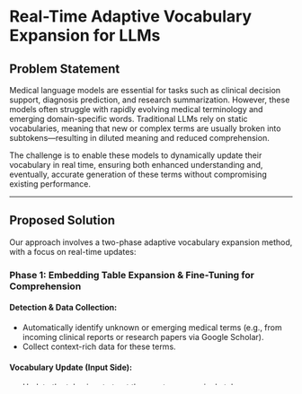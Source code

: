 # **Real-Time Adaptive Vocabulary Expansion for LLMs**

## **Problem Statement**
Medical language models are essential for tasks such as clinical decision support, diagnosis prediction, and research summarization. However, these models often struggle with rapidly evolving medical terminology and emerging domain-specific words. Traditional LLMs rely on static vocabularies, meaning that new or complex terms are usually broken into subtokens—resulting in diluted meaning and reduced comprehension.

The challenge is to enable these models to dynamically update their vocabulary in real time, ensuring both enhanced understanding and, eventually, accurate generation of these terms without compromising existing performance.

---
## **Proposed Solution**
Our approach involves a two-phase adaptive vocabulary expansion method, with a focus on real-time updates:

### **Phase 1: Embedding Table Expansion & Fine-Tuning for Comprehension**
#### **Detection & Data Collection:**
- Automatically identify unknown or emerging medical terms (e.g., from incoming clinical reports or research papers via Google Scholar).
- Collect context-rich data for these terms.

#### **Vocabulary Update (Input Side):**
- Update the tokenizer to treat the new term as a single token.
- Expand the embedding table by adding dedicated embeddings for each new word.
- Example: For a new drug name like `Lecanemab`, add it as a new token and initialize its embedding (using averaging of related terms, external embeddings, or random initialization).

#### **Fine-Tuning:**
- Fine-tune the model on domain-specific data containing these new terms.
- This phase allows the model to learn to understand the new vocabulary while keeping the output softmax layer unchanged.

### **Phase 2: Softmax Layer Expansion & Fine-Tuning for Generation**
#### **Batch-wise Softmax Update:**
- Once a sufficient batch (e.g., 100 new words) has been accumulated, expand the softmax layer by adding new rows corresponding to these words.

#### **Targeted Fine-Tuning:**
- Fine-tune the model on data that includes the new vocabulary.
- Adjust the new softmax weights to align the model’s internal representations with the expanded output space.
- This enables the direct generation of the new terms.

---
## **Novelty**
### **Real-Time Vocabulary Improvement**
Unlike traditional methods that require complete retraining or manual updates, our approach continuously and automatically adapts the vocabulary in real time. The two-phase process—first improving comprehension and then enhancing generation—represents a novel method for real-time dynamic vocabulary expansion in LLMs.

---
## **Benefits**
- **Improved Tokenization and Reduced Ambiguity:**
  - Example: The term `bradykinesia` is treated as a single token, preserving its precise meaning.
- **Enhanced Comprehension of Rare or Emerging Terms:**
  - Example: A novel drug name like `Lecanemab` can be better understood in context.
- **Better Contextual Representation:**
  - Example: Clinical phrases such as `idiopathic pulmonary fibrosis` are processed as unified entities.
- **Enhanced Downstream Task Performance:**
  - Example: Improved responses in medical Q&A systems due to better embeddings.
- **Improved Named Entity Recognition and Information Extraction:**
  - Example: Higher precision in electronic health record analysis.
- **Efficient Adaptation to Evolving Medical Language:**
  - Example: Prompt adaptation to new terminologies without full-scale retraining.

---
## **Challenges**
- **Catastrophic Interference and Model Drift:**
  - Frequent updates risk disrupting established knowledge.
  - Mitigation strategies include gradual fine-tuning and parameter-efficient methods.
- **Integration with Tokenization:**
  - The tokenizer must be updated to recognize multi-word domain-specific terms as single tokens.
- **Computational Overhead:**
  - Continuous vocabulary updates and fine-tuning sessions increase infrastructure complexity.
- **Data Quality and Relevance:**
  - Ensuring high-quality and relevant collected context (e.g., from Google Scholar).
- **Maintaining Consistency Between Input and Output:**
  - Aligning the model’s internal representations with the expanded output (softmax) requires careful fine-tuning.

---
## **Additional Considerations**
- **Evaluation and Monitoring:**
  - Regularly assess the model on both traditional tasks and new domain-specific challenges.
- **Parameter-Efficient Fine-Tuning:**
  - Utilize techniques like LoRA or adapter modules to minimize risks of catastrophic forgetting.
- **Scalability and Batch Management:**
  - Determine optimal batch sizes for softmax expansion to balance adaptation speed and model stability.

---
## **Phase-Wise Plan**

### **Phase 1: Preparation & Setup (Weeks 1–2)**
- **Literature & Technical Review:**
  - Research related work on dynamic vocabulary expansion, medical LLM fine-tuning, and tokenizer modifications.
  - Identify best practices and tools (e.g., Hugging Face Transformers, PyTorch, specific tokenizers).
- **Define Scope & Objectives:**
  - Decide which domain-specific terms to target initially (e.g., novel drug names, emerging conditions).
- **Data Collection:**
  - Gather domain-specific datasets (e.g., open-access medical papers, clinical reports).
- **Environment Setup:**
  - Set up the development environment and experiment tracking.
- **Deliverable:**
  - A project plan document with a literature review summary and an initial dataset.

### **Phase 2: New Word Detection & Embedding Table Expansion (Weeks 3–4)**
- **Modify Tokenizer:**
  - Update the tokenizer vocabulary to add new domain-specific words as single tokens.
- **Embedding Table Expansion:**
  - Develop a script to add new rows to the embedding table for detected words.
- **Integration Testing:**
  - Ensure new words appear correctly in the model’s processing pipeline.
- **Deliverable:**
  - A prototype module for dynamic embedding table expansion.

### **Phase 3: Fine-Tuning for Enhanced Comprehension (Weeks 5–6)**
- **Dataset Preparation:**
  - Curate a dataset enriched with the new domain-specific terms.
- **Fine-Tuning (Phase 1 Focus):**
  - Fine-tune the model on the curated dataset while keeping the softmax unchanged.
- **Evaluation & Analysis:**
  - Evaluate comprehension tasks and compare results to a baseline.
- **Deliverable:**
  - A set of experiments showing improved understanding of new words.

### **Phase 4: (Optional / Stretch Goal) Softmax Layer Expansion & Generation (Weeks 7–8)**
- **Batch-wise Softmax Update:**
  - Expand the softmax layer after accumulating a batch of new words.
- **Targeted Fine-Tuning for Generation:**
  - Fine-tune the model to align internal representations with the expanded output layer.
- **Final Evaluation & Reporting:**
  - Evaluate performance and document findings.
- **Deliverable:**
  - A demo, progress report, and documentation detailing challenges and future directions.

---
